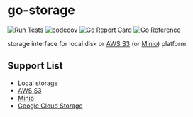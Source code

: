 # go-storage

[![Run Tests](https://github.com/appleboy/go-storage/actions/workflows/go.yml/badge.svg)](https://github.com/appleboy/go-storage/actions/workflows/go.yml)
[![codecov](https://codecov.io/gh/appleboy/go-storage/branch/master/graph/badge.svg)](https://codecov.io/gh/appleboy/go-storage)
[![Go Report Card](https://goreportcard.com/badge/github.com/appleboy/go-storage)](https://goreportcard.com/report/github.com/appleboy/go-storage)
[![Go Reference](https://pkg.go.dev/badge/github.com/appleboy/go-storage.svg)](https://pkg.go.dev/github.com/appleboy/go-storage)

storage interface for local disk or [AWS S3](https://aws.amazon.com/s3/) (or [Minio](https://min.io)) platform

## Support List

* Local storage
* [AWS S3](https://aws.amazon.com/s3/)
* [Minio](https://min.io)
* [Google Cloud Storage](https://cloud.google.com/storage)
